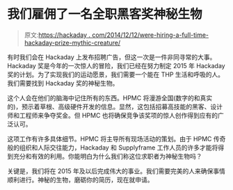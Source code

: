 # 我们雇佣了一名全职黑客奖神秘生物

> 原文:[https://hackaday . com/2014/12/12/were-hiring-a-full-time-hackaday-prize-mythic-creature/](https://hackaday.com/2014/12/12/were-hiring-a-full-time-hackaday-prize-mythical-creature/)

有时我们会在 Hackaday 上发布招聘广告，但这一次是一件非同寻常的大事。Hackaday 奖是今年的一次惊人的冒险，我们已经在努力制定 2015 年 Hackaday 奖的计划。为了实现我们的运动愿景，我们需要一个能在 THP 生活和呼吸的人。我们需要找到 Hackaday 奖的神秘生物。

这个人会在他们的脑海中记住所有的东西。HPMC 将漫游全国(数字的和真实的)，预示着草根、高级硬件开发的信息。显然，这包括招募高技能的黑客、设计师和工程师来争夺奖金。但 HPMC 也将确保竞争该奖项的惊人创作得到应有的广泛认可。

这项工作有许多具体细节。HPMC 将主导所有现场活动的策划。由于 HPMC 传奇般的组织和人际交往能力，Hackaday 和 Supplyframe 工作人员的许多才能将得到充分和有效的利用。你能明白为什么我们称这位求职者为神秘生物吗？

关键是，我们将在 2015 年及以后完成伟大的事业。我们需要完美的人来确保事情顺利进行。神秘的生物，磨砺你的简历，现在就申请。
